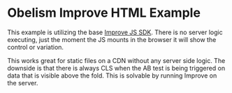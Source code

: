 # Obelism Improve HTML Example

This example is utilizing the base [Improve JS SDK](https://improve.obelism.studio/docs/sdk/javascript). There is no server logic executing, just the moment the JS mounts in the browser it will show the control or variation.

This works great for static files on a CDN without any server side logic. The downside is that there is always CLS when the AB test is being triggered on data that is visible above the fold. This is solvable by running Improve on the server.
